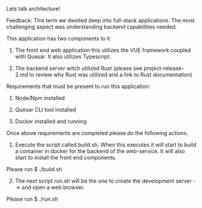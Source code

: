 
Lets talk architecture!

Feedback:
This term we dwelled deep into full-stack applications. The most challenging aspect was understanding backend capabilities needed.

This application has two components to it

1. The front end web application this utilizes the VUE framework coupled with Quasar. It also utilizes Typescript.

2. The backend server witch utilized Rust (please see project-release-2.md to review why Rust was utilized and  a link to Rust documentation)


Requirements that must be present to run this application:

1. Node/Npm installed

2. Quesar CLI tool installed

3. Docker installed and running


Once above requirements are completed please do the following actions.

1. Execute the script called build.sh. When this executes it will start to build a container in docker for the backend of the web-service. It will also start to install the front end components.

Please run  $ ./build.sh


2. The next script run.sh will be the one to create the development server --> and open a web browser.

Please run $ ./run.sh

